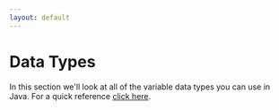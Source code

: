```yaml
---
layout: default
---
```


<h1>Data Types</h1>

In this section we'll look at all of the variable data types you can use in Java. For a quick reference <a href="../QuickReference/variables_and_data_types">click here</a>.


